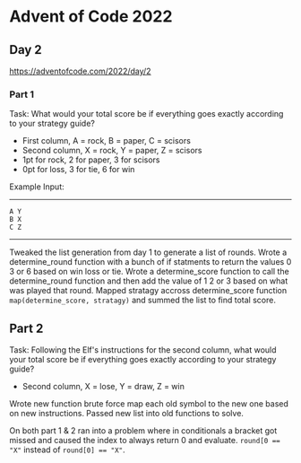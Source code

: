 # Advent of Code 2022
## Day 2
https://adventofcode.com/2022/day/2


### Part 1
Task: What would your total score be if everything goes exactly according to your strategy guide?

- First column, A = rock, B = paper, C = scisors  
- Second column, X = rock, Y = paper, Z = scisors  
- 1pt for rock, 2 for paper, 3 for scisors  
- 0pt for loss, 3 for tie, 6 for win  


Example Input:

---
```
A Y
B X
C Z
```
---


Tweaked the list generation from day 1 to generate a list of rounds. Wrote a determine_round function with a bunch of if statments to return the values 0 3 or 6 based on win loss or tie. Wrote a determine_score function to call the determine_round function and then add the value of 1 2 or 3 based on what was played that round. Mapped stratagy accross determine_score function `map(determine_score, stratagy)` and summed the list to find total score.



## Part 2
Task: Following the Elf's instructions for the second column, what would your total score be if everything goes exactly according to your strategy guide?

- Second column, X = lose, Y = draw, Z = win  

Wrote new function brute force map each old symbol to the new one based on new instructions. Passed new list into old functions to solve.

On both part 1 & 2 ran into a problem where in conditionals a bracket got missed and caused the index to always return 0 and evaluate. `round[0 == "X"` instead of `round[0] == "X"`.
